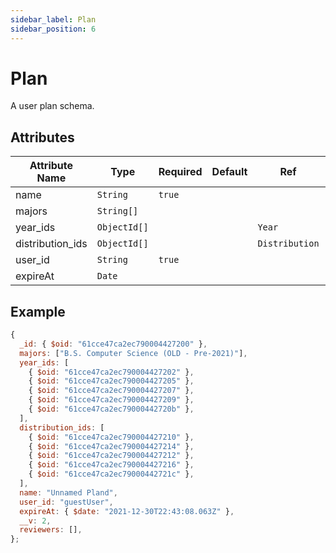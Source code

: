 ```yaml
---
sidebar_label: Plan
sidebar_position: 6
---
```


# Plan

A user plan schema.

## Attributes

| Attribute Name   | Type         | Required | Default | Ref            | Comments |
| ---------------- | ------------ | -------- | ------- | -------------- | -------- |
| name             | `String`     | `true`   |         |                |          |
| majors           | `String[]`   |          |         |                |          |
| year_ids         | `ObjectId[]` |          |         | `Year`         |          |
| distribution_ids | `ObjectId[]` |          |         | `Distribution` |          |
| user_id          | `String`     | `true`   |         |                |          |
| expireAt         | `Date`       |          |         |                |          |

## Example

```js
{
  _id: { $oid: "61cce47ca2ec790004427200" },
  majors: ["B.S. Computer Science (OLD - Pre-2021)"],
  year_ids: [
    { $oid: "61cce47ca2ec790004427202" },
    { $oid: "61cce47ca2ec790004427205" },
    { $oid: "61cce47ca2ec790004427207" },
    { $oid: "61cce47ca2ec790004427209" },
    { $oid: "61cce47ca2ec79000442720b" },
  ],
  distribution_ids: [
    { $oid: "61cce47ca2ec790004427210" },
    { $oid: "61cce47ca2ec790004427214" },
    { $oid: "61cce47ca2ec790004427212" },
    { $oid: "61cce47ca2ec790004427216" },
    { $oid: "61cce47ca2ec79000442721c" },
  ],
  name: "Unnamed Pland",
  user_id: "guestUser",
  expireAt: { $date: "2021-12-30T22:43:08.063Z" },
  __v: 2,
  reviewers: [],
};
```
